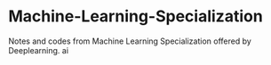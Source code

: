 # Machine-Learning-Specialization
Notes and codes from Machine Learning Specialization offered by Deeplearning. ai


